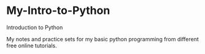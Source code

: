 # My-Intro-to-Python

Introduction to Python

My notes and practice sets for my basic python programming from different free online tutorials.
